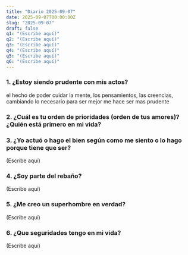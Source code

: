 ```yaml
---
title: "Diario 2025-09-07"
date: 2025-09-07T00:00:00Z
slug: "2025-09-07"
draft: false
q1: "(Escribe aquí)"
q2: "(Escribe aquí)"
q3: "(Escribe aquí)"
q4: "(Escribe aquí)"
q5: "(Escribe aquí)"
q6: "(Escribe aquí)"
---
```


### 1. ¿Estoy siendo prudente con mis actos?
el hecho de poder cuidar la mente, los pensamientos, las creencias, cambiando lo necesario para ser mejor me hace ser mas prudente

### 2. ¿Cuál es tu orden de prioridades (orden de tus amores)? ¿Quién está primero en mi vida?


### 3. ¿Yo actuó o hago el bien según como me siento o lo hago porque tiene que ser?
(Escribe aquí)

### 4. ¿Soy parte del rebaño?
(Escribe aquí)

### 5. ¿Me creo un superhombre en verdad?
(Escribe aquí)

### 6. ¿Que seguridades tengo en mi vida?
(Escribe aquí)